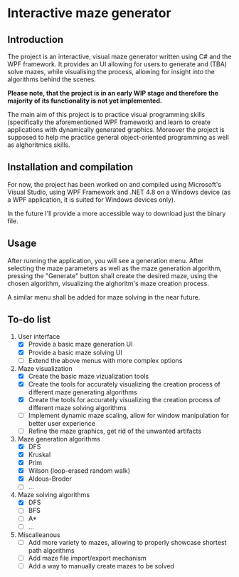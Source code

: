 # Interactive maze generator
## Introduction
The project is an interactive, visual maze generator written using C# and the WPF framework. It provides an UI allowing for users to generate and (TBA) solve mazes, while visualising the process, allowing for insight into the algorithms behind the scenes.

**Please note, that the project is in an early WIP stage and therefore the majority of its functionality is not yet implemented.**

The main aim of this project is to practice visual programming skills (specifically the aforementioned WPF framework) and learn to create applications with dynamically generated graphics. Moreover the project is supposed to help me practice general object-oriented programming as well as alghoritmics skills.

## Installation and compilation
For now, the project has been worked on and compiled using Microsoft's Visual Studio, using WPF Framework and .NET 4.8 on a Windows device (as a WPF application, it is suited for Windows devices only).

In the future I'll provide a more accessible way to download just the binary file.

## Usage
After running the application, you will see a generation menu. After selecting the maze parameters as well as the maze generation algorithm, pressing the "Generate" button shall create the desired maze, using the chosen algorithm, visualizing the alghoritm's maze creation process.

A similar menu shall be added for maze solving in the near future.

## To-do list
1. User interface
    - [X] Provide a basic maze generation UI
    - [X] Provide a basic maze solving UI
    - [ ] Extend the above menus with more complex options
2. Maze visualization
    - [X] Create the basic maze vizualization tools
    - [X] Create the tools for accurately visualizing the creation process of different maze generating algorithms
    - [X] Create the tools for accurately visualizing the creation process of different maze solving algorithms
    - [ ] Implement dynamic maze scaling, allow for window manipulation for better user experience
    - [ ] Refine the maze graphics, get rid of the unwanted artifacts
3. Maze generation algorithms
    - [X] DFS
    - [X] Kruskal
    - [X] Prim
    - [X] Wilson (loop-erased random walk)
    - [X] Aldous-Broder
    - [ ] ...
4. Maze solving algorithms
    - [X] DFS
    - [ ] BFS
    - [ ] A*
    - [ ] ...
5. Miscalleanous
    - [ ] Add more variety to mazes, allowing to properly showcase shortest path algorithms
    - [ ] Add maze file import/export mechanism
    - [ ] Add a way to manually create mazes to be solved
